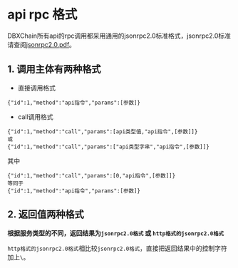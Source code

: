 # api rpc 格式

DBXChain所有api的rpc调用都采用通用的jsonrpc2.0标准格式，jsonrpc2.0标准请查阅[jsonrpc2.0.pdf](jsonrpc2.0.pdf)。

## 1. 调用主体有两种格式

* 直接调用格式
```
{"id":1,"method":"api指令","params":[参数]}
```

* call调用格式

```
{"id":1,"method":"call","params":[api类型值,"api指令",[参数]]}
或
{"id":1,"method":"call","params":["api类型字串","api指令",[参数]]}
```

其中
```
{"id":1,"method":"call","params":[0,"api指令",[参数]]}
等同于
{"id":1,"method":"api指令","params":[参数]}
```


## 2. 返回值两种格式
<b>根据服务类型的不同，返回结果为`jsonrpc2.0格式` 或 `http格式的jsonrpc2.0格式`</b>

`http格式的jsonrpc2.0格式`相比较`jsonrpc2.0格式`，直接把返回结果中的控制字符加上`\`。
